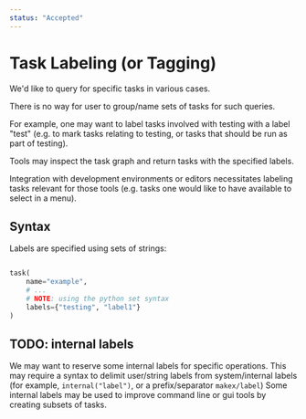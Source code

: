 ```yaml
---
status: "Accepted"
---
```

# Task Labeling (or Tagging)

We'd like to query for specific tasks in various cases. 

There is no way for user to group/name sets of tasks for such queries.

For example, one may want to label tasks involved with testing with a label "test" (e.g. to mark tasks relating to testing, or tasks that should be run as part of testing).

Tools may inspect the task graph and return tasks with the specified labels.

Integration with development environments or editors necessitates labeling tasks relevant for those tools (e.g. tasks one would like to have available to select in a menu).

## Syntax

Labels are specified using sets of strings:

```python

task(
    name="example",
    # ...
    # NOTE: using the python set syntax
    labels={"testing", "label1"}
)
```

## TODO: internal labels

We may want to reserve some internal labels for specific operations. 
This may require a syntax to delimit user/string labels from system/internal labels (for example, `internal("label")`, or a prefix/separator `makex/label`)
Some internal labels may be used to improve command line or gui tools by creating subsets of tasks.